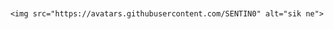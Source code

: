 


<head>

  <style>

    .center {

      display: flex;

      justify-content: center;

      align-items: center;

      height: 100vh;

    }

  </style>

</head>

<body>

  <div class="center">

    <img src="https://avatars.githubusercontent.com/SENTIN0" alt="sik ne">

  </div>
<body/>



  



	

    

<br>

	

<h1 align="center">Hi 👋, I'm Sentino</h1>

<h3 align="center">Someone who writes programming using python and nodejs in Sri Lanka</h3>

<p align="left"> <img src="https://komarev.com/ghpvc/?username=sentin0&label=Profile%20views&color=0e75b6&style=flat" alt="sentin0" /> </p>

- 🔭 I’m currently working on [Fibonacci](SENTIN0/Fibonacci-series.git)

- 🌱 I’m currently learning **Nodejs**

- 📫 How to reach me **Sentinocomings4u@gmail.com**

<h3 align="left">Connect with me:</h3>

<p align="left">

<a href="https://stackoverflow.com/users/sentino" target="blank"><img align="center" src="https://raw.githubusercontent.com/rahuldkjain/github-profile-readme-generator/master/src/images/icons/Social/stack-overflow.svg" alt="sentino" height="30" width="40" /></a>

<a href="https://fb.com/sentino jf" target="blank"><img align="center" src="https://raw.githubusercontent.com/rahuldkjain/github-profile-readme-generator/master/src/images/icons/Social/facebook.svg" alt="sentino jf" height="30" width="40" /></a>

<a href="https://instagram.com/_sentin0_" target="blank"><img align="center" src="https://raw.githubusercontent.com/rahuldkjain/github-profile-readme-generator/master/src/images/icons/Social/instagram.svg" alt="_sentin0_" height="30" width="40" /></a>

</p>

<h3 align="left">Languages and Tools:</h3>

<p align="left"> <a href="https://nodejs.org" target="_blank" rel="noreferrer"> <img src="https://raw.githubusercontent.com/devicons/devicon/master/icons/nodejs/nodejs-original-wordmark.svg" alt="nodejs" width="40" height="40"/> </a> <a href="https://www.python.org" target="_blank" rel="noreferrer"> <img src="https://raw.githubusercontent.com/devicons/devicon/master/icons/python/python-original.svg" alt="python" width="40" height="40"/> </a> </p>

<p><img align="center" src="https://github-readme-stats.vercel.app/api/top-langs?username=sentin0&show_icons=true&locale=en&layout=compact" alt="sentin0" /></p>


<!---
SENTIN0/SENTIN0 is a ✨ special ✨ repository because its `README.md` (this file) appears on your GitHub profile.
You can click the Preview link to take a look at your changes.
--->
